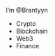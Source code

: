 I’m @Brantyyn
- Crypto
- Blockchain
- Web3
- Finance

<!---
Brantyyn/Brantyyn is a ✨ special ✨ repository because its `README.md` (this file) appears on your GitHub profile.
You can click the Preview link to take a look at your changes.
--->
